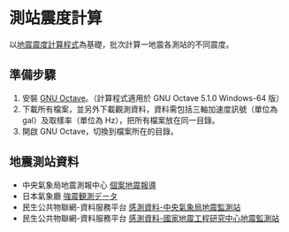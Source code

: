 # 測站震度計算
以[地震震度計算程式](https://github.com/chemars/Seismic-Intensity-Scales)為基礎，批次計算一地震各測站的不同震度。

## 準備步驟
1. 安裝 [GNU Octave](https://www.gnu.org/software/octave/)。（計算程式適用於 GNU Octave 5.1.0 Windows-64 版）
2. 下載所有檔案，並另外下載觀測資料，資料需包括三軸加速度訊號（單位為 gal）及取樣率（單位為 Hz），把所有檔案放在同一目錄。
3. 開啟 GNU Octave，切換到檔案所在的目錄。

## 地震測站資料
* 中央氣象局地震測報中心 [個案地震報導](https://scweb.cwb.gov.tw/zh-tw/page/disaster/3)
* 日本氣象廳 [強震観測データ](https://www.data.jma.go.jp/svd/eqev/data/kyoshin/jishin/index.html)
* 民生公共物聯網-資料服務平台 [感測資料-中央氣象局地震監測站](https://ci.taiwan.gov.tw/dsp/environmental_eq_cwb.aspx)
* 民生公共物聯網-資料服務平台 [感測資料-國家地震工程研究中心地震監測站](https://ci.taiwan.gov.tw/dsp/environmental_eq_ncree.aspx)
